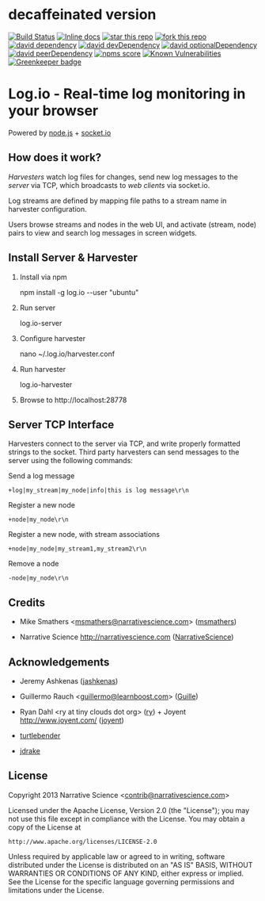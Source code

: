 # decaffeinated version

[![Build Status](https://secure.travis-ci.org/HansHammel/Log.io.coffee.js.png?branch=master)](http://travis-ci.org/HansHammel/Log.io.coffee.js)
[![Inline docs](http://inch-ci.org/github/HansHammel/Log.io.coffee.js.svg?branch=master)](http://inch-ci.org/github/HansHammel/Log.io.coffee.js)
[![star this repo](http://githubbadges.com/star.svg?user=HansHammel&repo=Log.io.coffee.js&style=flat&color=fff&background=007ec6)](https://github.com/HansHammel/Log.io.coffee.js)
[![fork this repo](http://githubbadges.com/fork.svg?user=HansHammel&repo=Log.io.coffee.js&style=flat&color=fff&background=007ec6)](https://github.com/HansHammel/Log.io.coffee.js/fork)
[![david dependency](https://img.shields.io/david/HansHammel/Log.io.coffee.js.svg)](https://david-dm.org/HansHammel/Log.io.coffee.js)
[![david devDependency](https://img.shields.io/david/dev/HansHammel/Log.io.coffee.js.svg)](https://david-dm.org/HansHammel/Log.io.coffee.js)
[![david optionalDependency](https://img.shields.io/david/optional/HansHammel/Log.io.coffee.js.svg)](https://david-dm.org/HansHammel/Log.io.coffee.js)
[![david peerDependency](https://img.shields.io/david/peer/HansHammel/Log.io.coffee.js.svg)](https://david-dm.org/HansHammel/Log.io.coffee.js)
[![npms score](https://badges.npms.io/Log.io.coffee.js.svg)](https://www.np.coffee.js.com/package/Log.io.coffee.js)
[![Known Vulnerabilities](https://snyk.io/test/github/HansHammel/Log.io.coffee.js.svg)](https://snyk.io/test/github/HansHammel/Log.io.coffee.js) [![Greenkeeper badge](https://badges.greenkeeper.io/HansHammel/Log.io.coffe.js.svg)](https://greenkeeper.io/)

Log.io - Real-time log monitoring in your browser
=================================================

Powered by [node.js](http://nodejs.org) + [socket.io](http://socket.io)

## How does it work?

*Harvesters* watch log files for changes, send new log messages to the *server* via TCP, which broadcasts to *web clients* via socket.io.

Log streams are defined by mapping file paths to a stream name in harvester configuration.

Users browse streams and nodes in the web UI, and activate (stream, node) pairs to view and search log messages in screen widgets.

## Install Server & Harvester

1) Install via npm

    npm install -g log.io --user "ubuntu"

2) Run server

    log.io-server

3) Configure harvester

    nano ~/.log.io/harvester.conf

4) Run harvester

    log.io-harvester

5) Browse to http://localhost:28778

## Server TCP Interface

Harvesters connect to the server via TCP, and write properly formatted strings to the socket.  Third party harvesters can send messages to the server using the following commands:

Send a log message

    +log|my_stream|my_node|info|this is log message\r\n

Register a new node

    +node|my_node\r\n

Register a new node, with stream associations

    +node|my_node|my_stream1,my_stream2\r\n

Remove a node

    -node|my_node\r\n

## Credits

- Mike Smathers &lt;msmathers@narrativescience.com&gt; ([msmathers](http://github.com/msmathers))

- Narrative Science http://narrativescience.com ([NarrativeScience](http://github.com/NarrativeScience))

## Acknowledgements

- Jeremy Ashkenas ([jashkenas](https://github.com/jashkenas))

- Guillermo Rauch &lt;guillermo@learnboost.com&gt; ([Guille](http://github.com/guille))

- Ryan Dahl &lt;ry at tiny clouds dot org&gt; ([ry](https://github.com/ry)) + Joyent http://www.joyent.com/ ([joyent](https://github.com/joyent/))

- [turtlebender](http://github.com/turtlebender)

- [jdrake](http://github.com/jdrake)

## License 

Copyright 2013 Narrative Science &lt;contrib@narrativescience.com&gt;

Licensed under the Apache License, Version 2.0 (the "License");
you may not use this file except in compliance with the License.
You may obtain a copy of the License at

    http://www.apache.org/licenses/LICENSE-2.0

Unless required by applicable law or agreed to in writing, software
distributed under the License is distributed on an "AS IS" BASIS,
WITHOUT WARRANTIES OR CONDITIONS OF ANY KIND, either express or implied.
See the License for the specific language governing permissions and
limitations under the License.
